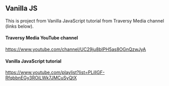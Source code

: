 ## Vanilla JS

This is project from Vanilla JavaScript tutorial from Traversy Media channel (links below). 

#### Traversy Media YouTube channel

https://www.youtube.com/channel/UC29ju8bIPH5as8OGnQzwJyA

#### Vanilla JavaScript tutorial

https://www.youtube.com/playlist?list=PLillGF-RfqbbnEGy3ROiLWk7JMCuSyQtX
